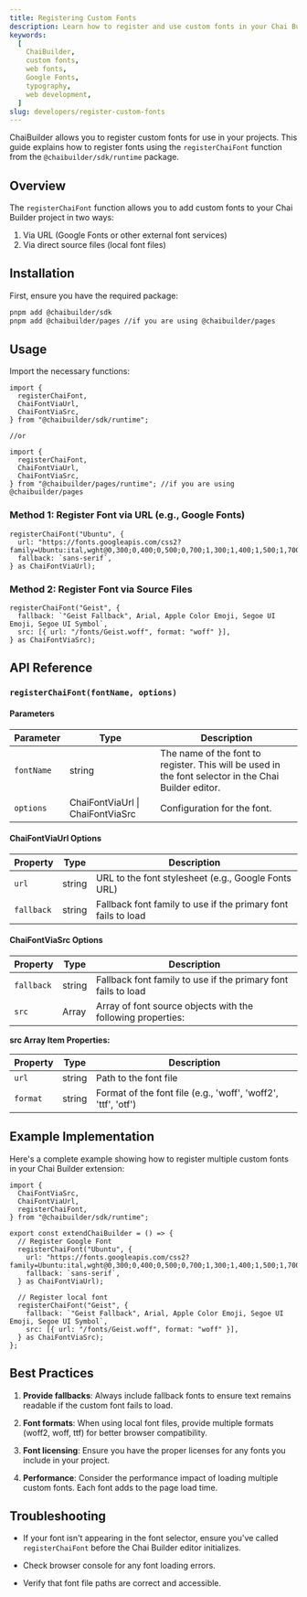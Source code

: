 ```yaml
---
title: Registering Custom Fonts
description: Learn how to register and use custom fonts in your Chai Builder projects using the registerChaiFont function.
keywords:
  [
    ChaiBuilder,
    custom fonts,
    web fonts,
    Google Fonts,
    typography,
    web development,
  ]
slug: developers/register-custom-fonts
---
```


ChaiBuilder allows you to register custom fonts for use in your projects. This guide explains how to register fonts using the `registerChaiFont` function from the `@chaibuilder/sdk/runtime` package.

## Overview

The `registerChaiFont` function allows you to add custom fonts to your Chai Builder project in two ways:

1. Via URL (Google Fonts or other external font services)
2. Via direct source files (local font files)

## Installation

First, ensure you have the required package:

```bash
pnpm add @chaibuilder/sdk
pnpm add @chaibuilder/pages //if you are using @chaibuilder/pages
```

## Usage

Import the necessary functions:

```tsx
import {
  registerChaiFont,
  ChaiFontViaUrl,
  ChaiFontViaSrc,
} from "@chaibuilder/sdk/runtime";

//or

import {
  registerChaiFont,
  ChaiFontViaUrl,
  ChaiFontViaSrc,
} from "@chaibuilder/pages/runtime"; //if you are using @chaibuilder/pages
```

### Method 1: Register Font via URL (e.g., Google Fonts)

```tsx
registerChaiFont("Ubuntu", {
  url: "https://fonts.googleapis.com/css2?family=Ubuntu:ital,wght@0,300;0,400;0,500;0,700;1,300;1,400;1,500;1,700&display=swap",
  fallback: `sans-serif`,
} as ChaiFontViaUrl);
```

### Method 2: Register Font via Source Files

```tsx
registerChaiFont("Geist", {
  fallback: `"Geist Fallback", Arial, Apple Color Emoji, Segoe UI Emoji, Segoe UI Symbol`,
  src: [{ url: "/fonts/Geist.woff", format: "woff" }],
} as ChaiFontViaSrc);
```

## API Reference

### `registerChaiFont(fontName, options)`

#### Parameters

| Parameter  | Type                             | Description                                                                                          |
| ---------- | -------------------------------- | ---------------------------------------------------------------------------------------------------- |
| `fontName` | string                           | The name of the font to register. This will be used in the font selector in the Chai Builder editor. |
| `options`  | ChaiFontViaUrl \| ChaiFontViaSrc | Configuration for the font.                                                                          |

#### ChaiFontViaUrl Options

| Property   | Type   | Description                                                   |
| ---------- | ------ | ------------------------------------------------------------- |
| `url`      | string | URL to the font stylesheet (e.g., Google Fonts URL)           |
| `fallback` | string | Fallback font family to use if the primary font fails to load |

#### ChaiFontViaSrc Options

| Property   | Type   | Description                                                   |
| ---------- | ------ | ------------------------------------------------------------- |
| `fallback` | string | Fallback font family to use if the primary font fails to load |
| `src`      | Array  | Array of font source objects with the following properties:   |

**src Array Item Properties:**

| Property | Type   | Description                                                   |
| -------- | ------ | ------------------------------------------------------------- |
| `url`    | string | Path to the font file                                         |
| `format` | string | Format of the font file (e.g., 'woff', 'woff2', 'ttf', 'otf') |

## Example Implementation

Here's a complete example showing how to register multiple custom fonts in your Chai Builder extension:

```tsx
import {
  ChaiFontViaSrc,
  ChaiFontViaUrl,
  registerChaiFont,
} from "@chaibuilder/sdk/runtime";

export const extendChaiBuilder = () => {
  // Register Google Font
  registerChaiFont("Ubuntu", {
    url: "https://fonts.googleapis.com/css2?family=Ubuntu:ital,wght@0,300;0,400;0,500;0,700;1,300;1,400;1,500;1,700&display=swap",
    fallback: `sans-serif`,
  } as ChaiFontViaUrl);

  // Register local font
  registerChaiFont("Geist", {
    fallback: `"Geist Fallback", Arial, Apple Color Emoji, Segoe UI Emoji, Segoe UI Symbol`,
    src: [{ url: "/fonts/Geist.woff", format: "woff" }],
  } as ChaiFontViaSrc);
};
```

## Best Practices

1. **Provide fallbacks**: Always include fallback fonts to ensure text remains readable if the custom font fails to load.

2. **Font formats**: When using local font files, provide multiple formats (woff2, woff, ttf) for better browser compatibility.

3. **Font licensing**: Ensure you have the proper licenses for any fonts you include in your project.

4. **Performance**: Consider the performance impact of loading multiple custom fonts. Each font adds to the page load time.

## Troubleshooting

- If your font isn't appearing in the font selector, ensure you've called `registerChaiFont` before the Chai Builder editor initializes.

- Check browser console for any font loading errors.

- Verify that font file paths are correct and accessible.
